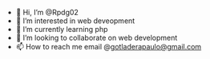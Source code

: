 - 👋 Hi, I’m @Rpdg02
- 👀 I’m interested in web deveopment
- 🌱 I’m currently learning php
- 💞️ I’m looking to collaborate on web development
- 📫 How to reach me email @gotladerapaulo@gmail.com

<!---
Rpdg02/Rpdg02 is a ✨ special ✨ repository because its `README.md` (this file) appears on your GitHub profile.
You can click the Preview link to take a look at your changes.
--->
